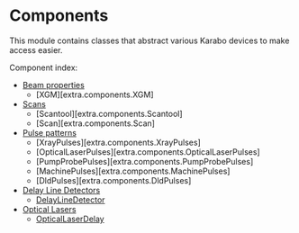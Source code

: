# Components

This module contains classes that abstract various Karabo devices to make access
easier.

Component index:

- [Beam properties](beam-properties.md)
    - [XGM][extra.components.XGM]
- [Scans](scans.md)
    - [Scantool][extra.components.Scantool]
    - [Scan][extra.components.Scan]
- [Pulse patterns](pulse-patterns.md)
    - [XrayPulses][extra.components.XrayPulses]
    - [OpticalLaserPulses][extra.components.OpticalLaserPulses]
    - [PumpProbePulses][extra.components.PumpProbePulses]
    - [MachinePulses][extra.components.MachinePulses]
    - [DldPulses][extra.components.DldPulses]
- [Delay Line Detectors](dld.md)
    - [DelayLineDetector](extra.components.DelayLineDetector)
- [Optical Lasers](las.md)
    - [OpticalLaserDelay](extra.components.OpticalLaserDelay)
